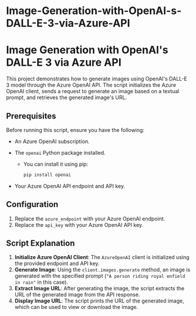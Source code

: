 # Image-Generation-with-OpenAI-s-DALL-E-3-via-Azure-API

# Image Generation with OpenAI's DALL-E 3 via Azure API

This project demonstrates how to generate images using OpenAI's DALL-E 3 model through the Azure OpenAI API. The script initializes the Azure OpenAI client, sends a request to generate an image based on a textual prompt, and retrieves the generated image's URL.

## Prerequisites

Before running this script, ensure you have the following:

- An Azure OpenAI subscription.
- The `openai` Python package installed.
  - You can install it using pip:

    ```bash
    pip install openai
    ```

- Your Azure OpenAI API endpoint and API key.

## Configuration

1. Replace the `azure_endpoint` with your Azure OpenAI endpoint.
2. Replace the `api_key` with your Azure OpenAI API key.

## Script Explanation

1. **Initialize Azure OpenAI Client**: The `AzureOpenAI` client is initialized using the provided endpoint and API key.
2. **Generate Image**: Using the `client.images.generate` method, an image is generated with the specified prompt (`"A person riding royal enfield in rain"` in this case).
3. **Extract Image URL**: After generating the image, the script extracts the URL of the generated image from the API response.
4. **Display Image URL**: The script prints the URL of the generated image, which can be used to view or download the image.
